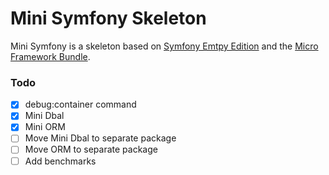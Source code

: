 # Mini Symfony Skeleton

Mini Symfony is a skeleton based on [Symfony Emtpy Edition](https://github.com/gnugat/symfony-empty-edition) and the [Micro Framework Bundle](https://github.com/gnugat/micro-framework-bundle).

### Todo  
- [x] debug:container command
- [x] Mini Dbal
- [x] Mini ORM
- [ ] Move Mini Dbal to separate package
- [ ] Move ORM to separate package
- [ ] Add benchmarks